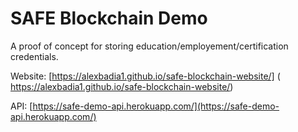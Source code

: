 # SAFE Blockchain Demo

A proof of concept for storing education/employement/certification credentials.

Website: [https://alexbadia1.github.io/safe-blockchain-website/] ( https://alexbadia1.github.io/safe-blockchain-website/)

API: [https://safe-demo-api.herokuapp.com/](https://safe-demo-api.herokuapp.com/)